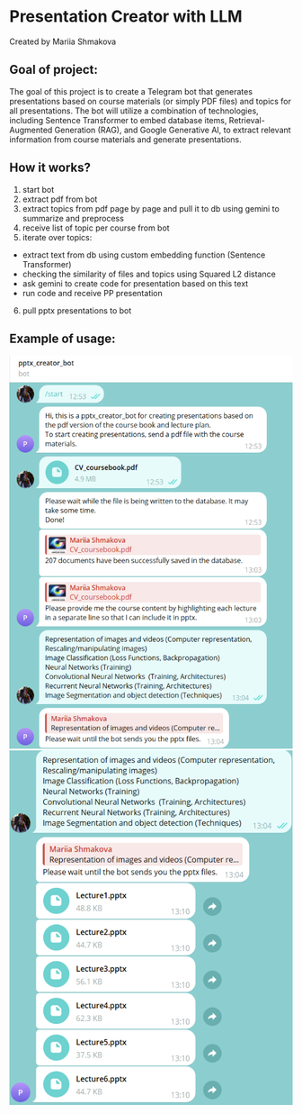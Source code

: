 # Presentation Creator with LLM

Created by Mariia Shmakova

## Goal of project:
The goal of this project is to create a Telegram bot that generates presentations based on course materials (or simply PDF files) and topics for all presentations. The bot will utilize a combination of technologies, including Sentence Transformer to embed database items, Retrieval-Augmented Generation (RAG), and Google Generative AI, to extract relevant information from course materials and generate presentations.

## How it works?

1. start bot
2. extract pdf from bot
3. extract topics from pdf page by page and pull it to db using gemini to summarize and preprocess
4. receive list of topic per course from bot
5. iterate over topics: 
- extract text from db using custom embedding function (Sentence Transformer)
- checking the similarity of files and topics using Squared L2 distance
- ask gemini to create code for presentation based on this text
- run code and receive PP presentation
6. pull pptx  presentations to bot

## Example of usage:
![TelegramScreen1!](TelegramScreen1.png)
![TelegramScreen2!](TelegramScreen2.png)
